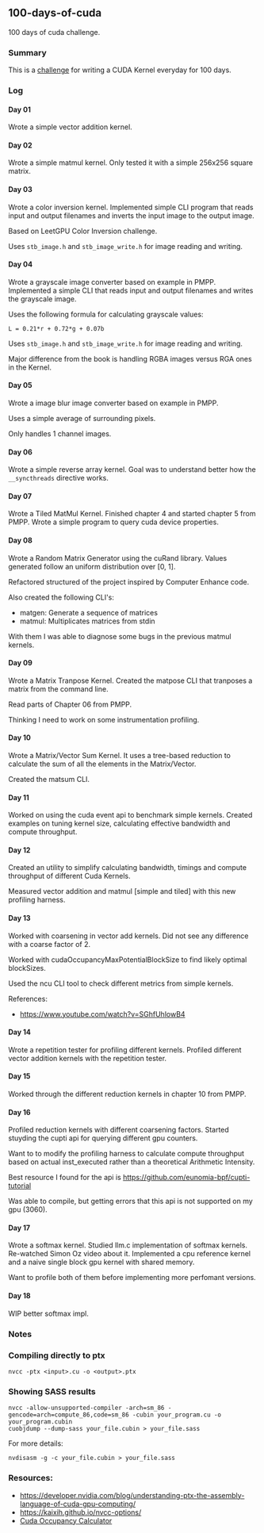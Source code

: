 ## 100-days-of-cuda

100 days of cuda challenge.

### Summary

This is a [challenge](https://github.com/hkproj/100-days-of-gpu/blob/main/CUDA.md) for writing a CUDA Kernel everyday for 100 days.

### Log

#### Day 01

Wrote a simple vector addition kernel.

#### Day 02

Wrote a simple matmul kernel. Only tested it with a simple 256x256 square matrix.

#### Day 03

Wrote a color inversion kernel. Implemented simple CLI program that
reads input and output filenames and inverts the input image to the
output image.

Based on LeetGPU Color Inversion challenge.

Uses `stb_image.h` and `stb_image_write.h` for image reading and writing.

#### Day 04

Wrote a grayscale image converter based on example in PMPP. Implemented
a simple CLI that reads input and output filenames and writes the
grayscale image.

Uses the following formula for calculating grayscale values:

`L = 0.21*r + 0.72*g + 0.07b`


Uses `stb_image.h` and `stb_image_write.h` for image reading and writing.

Major difference from the book is handling RGBA images versus RGA ones
in the Kernel.

#### Day 05

Wrote a image blur image converter based on example in PMPP.

Uses a simple average of surrounding pixels.

Only handles 1 channel images.

#### Day 06

Wrote a simple reverse array kernel. Goal was to understand
better how the `__syncthreads` directive works.

#### Day 07

Wrote a Tiled MatMul Kernel.  Finished chapter 4 and started chapter 5
from PMPP.  Wrote a simple program to query cuda device properties.

#### Day 08

Wrote a Random Matrix Generator using the cuRand library.
Values generated follow an uniform distribution over [0, 1].

Refactored structured of the project inspired by Computer Enhance
code.

Also created the following CLI's:

- matgen: Generate a sequence of matrices
- matmul: Multiplicates matrices from stdin

With them I was able to diagnose some bugs in the previous
matmul kernels.

#### Day 09

Wrote a Matrix Tranpose Kernel. Created the matpose CLI
that tranposes a matrix from the command line.

Read parts of Chapter 06 from PMPP.

Thinking I need to work on some instrumentation profiling.

#### Day 10

Wrote a Matrix/Vector Sum Kernel. It uses a tree-based
reduction to calculate the sum of all the elements in the
Matrix/Vector.

Created the matsum CLI.

#### Day 11

Worked on using the cuda event api to benchmark simple kernels.
Created examples on tuning kernel size, calculating effective
bandwidth and compute throughput.

#### Day 12

Created an utility to simplify calculating bandwidth,
timings and compute throughput of different Cuda Kernels.

Measured vector addition and matmul [simple and tiled]
with this new profiling harness.

#### Day 13

Worked with coarsening in vector add kernels. Did not
see any difference with a coarse factor of 2.

Worked with cudaOccupancyMaxPotentialBlockSize to find
likely optimal blockSizes.

Used the ncu CLI tool to check different metrics from
simple kernels.

References:

- https://www.youtube.com/watch?v=SGhfUhlowB4

#### Day 14

Wrote a repetition tester for profiling different kernels.
Profiled different vector addition kernels with
the repetition tester.

#### Day 15

Worked through the different reduction kernels in chapter 10
from PMPP.

#### Day 16

Profiled reduction kernels with different coarsening factors.
Started stuyding the cupti api for querying different
gpu counters.

Want to to modify the profiling harness to calculate
compute throughput based on actual inst\_executed
rather than a theoretical Arithmetic Intensity.

Best resource I found for the api is
https://github.com/eunomia-bpf/cupti-tutorial

Was able to compile, but getting errors
that this api is not supported on my gpu (3060).

#### Day 17

Wrote a softmax kernel. Studied llm.c implementation
of softmax kernels. Re-watched Simon Oz video about
it. Implemented a cpu reference kernel and a naive
single block gpu kernel with shared memory.

Want to profile both of them before implementing
more perfomant versions.

#### Day 18

WIP better softmax impl.

### Notes

### Compiling directly to ptx

```
nvcc -ptx <input>.cu -o <output>.ptx
```

### Showing SASS results

```
nvcc -allow-unsupported-compiler -arch=sm_86 -gencode=arch=compute_86,code=sm_86 -cubin your_program.cu -o your_program.cubin
cuobjdump --dump-sass your_file.cubin > your_file.sass
```

For more details:

```
nvdisasm -g -c your_file.cubin > your_file.sass
```

### Resources:

- https://developer.nvidia.com/blog/understanding-ptx-the-assembly-language-of-cuda-gpu-computing/
- https://kaixih.github.io/nvcc-options/
- [Cuda Occupancy Calculator](https://xmartlabs.github.io/cuda-calculator/)
